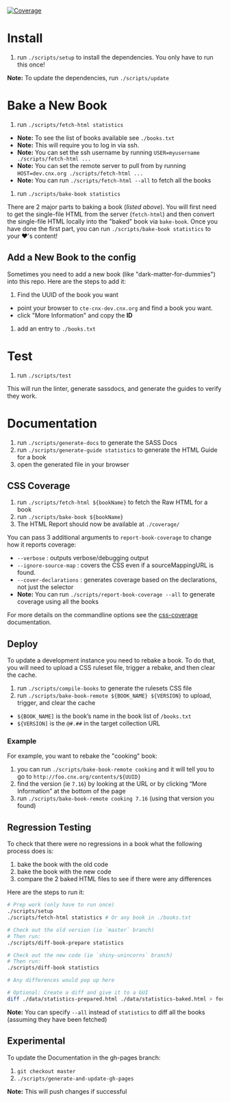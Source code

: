 [![Coverage][coveralls-image]][coveralls-url]

# Install

1. run `./scripts/setup` to install the dependencies. You only have to run this once!

**Note:** To update the dependencies, run `./scripts/update`

# Bake a New Book

1. run `./scripts/fetch-html statistics`
  - **Note:** To see the list of books available see `./books.txt`
  - **Note:** This will require you to log in via ssh.
  - **Note:** You can set the ssh username by running `USER=myusername ./scripts/fetch-html ...`
  - **Note:** You can set the remote server to pull from by running `HOST=dev.cnx.org ./scripts/fetch-html ...`
  - **Note:** You can run `./scripts/fetch-html --all` to fetch all the books
1. run `./scripts/bake-book statistics`

There are 2 major parts to baking a book (_listed above_). You will first need to get the single-file HTML from the server (`fetch-html`) and then convert the single-file HTML locally into the "baked" book via `bake-book`. Once you have done the first part, you can run `./scripts/bake-book statistics` to your :heart:'s content!


## Add a New Book to the config

Sometimes you need to add a new book (like "dark-matter-for-dummies") into this repo. Here are the steps to add it:

1. Find the UUID of the book you want
  - point your browser to `cte-cnx-dev.cnx.org` and find a book you want.
  - click "More Information" and copy the **ID**
1. add an entry to `./books.txt`


# Test

1. run `./scripts/test`

This will run the linter, generate sassdocs, and generate the guides to verify they work.

# Documentation

1. run `./scripts/generate-docs` to generate the SASS Docs
1. run `./scripts/generate-guide statistics` to generate the HTML Guide for a book
1. open the generated file in your browser

## CSS Coverage

1. run `./scripts/fetch-html ${bookName}` to fetch the Raw HTML for a book
1. run `./scripts/bake-book ${bookName}`
1. The HTML Report should now be available at `./coverage/`

You can pass 3 additional arguments to `report-book-coverage` to change how it reports coverage:

- `--verbose` : outputs verbose/debugging output
- `--ignore-source-map` : covers the CSS even if a sourceMappingURL is found.
- `--cover-declarations` : generates coverage based on the declarations, not just the selector
- **Note:** You can run `./scripts/report-book-coverage --all` to generate coverage using all the books

For more details on the commandline options see the [css-coverage](https://www.npmjs.com/package/css-coverage#commandline-options) documentation.


## Deploy

To update a development instance you need to rebake a book.
To do that, you will need to upload a CSS ruleset file, trigger a rebake, and then clear the cache.

1. run `./scripts/compile-books` to generate the rulesets CSS file
1. run `./scripts/bake-book-remote ${BOOK_NAME} ${VERSION}` to upload, trigger, and clear the cache

  - `${BOOK_NAME]` is the book’s name in the book list of `/books.txt`
  - `${VERSION]` is the `@#.##` in the target collection URL

### Example

For example, you want to rebake the "cooking" book:

1. you can run `./scripts/bake-book-remote cooking` and it will tell you to go to `http://foo.cnx.org/contents/${UUID}`
1. find the version (ie `7.16`) by looking at the URL or by clicking “More Information” at the bottom of the page
1. run `./scripts/bake-book-remote cooking 7.16` (using that version you found)


## Regression Testing

To check that there were no regressions in a book what the following process does is:

1. bake the book with the old code
1. bake the book with the new code
1. compare the 2 baked HTML files to see if there were any differences

Here are the steps to run it:

```sh
# Prep work (only have to run once)
./scripts/setup
./scripts/fetch-html statistics # Or any book in ./books.txt

# Check out the old version (ie `master` branch)
# Then run:
./scripts/diff-book-prepare statistics

# Check out the new code (ie `shiny-unincorns` branch)
# Then run:
./scripts/diff-book statistics

# Any differences would pop up here

# Optional: Create a diff and give it to a GUI
diff ./data/statistics-prepared.html ./data/statistics-baked.html > foo.diff
```

**Note:** You can specify `--all` instead of `statistics` to diff all the books (assuming they have been fetched)

## Experimental

To update the Documentation in the gh-pages branch:

1. `git checkout master`
1. `./scripts/generate-and-update-gh-pages`

**Note:** This will push changes if successful


[coveralls-image]: https://img.shields.io/coveralls/connexions/cnx-recipes.svg
[coveralls-url]: https://coveralls.io/github/Connexions/cnx-recipes
